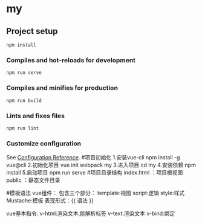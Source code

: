 # my

## Project setup
```
npm install
```

### Compiles and hot-reloads for development
```
npm run serve
```

### Compiles and minifies for production
```
npm run build
```

### Lints and fixes files
```
npm run lint
```

### Customize configuration
See [Configuration Reference](https://cli.vuejs.org/config/).
#项目初始化
1.安装vue-cli
npm install -g vue@cli
2.初始化项目
vue init webpack my
3.进入项目
cd my
4.安装依赖
npm install
5.启动项目
npm run serve
#项目目录结构
index.html ：项目根视图
public ：静态文件目录

#模板语法
vue组件：
    包含三个部分：
        template:视图
        script:逻辑
        style:样式
Mustache:模板
    表现形式：{{ 语法 }}

vue基本指令:
    v-html:渲染文本,能解析标签
    v-text:渲染文本
    v-bind:绑定